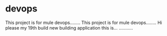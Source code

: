 # devops
This project is for mule devops........
This project is for mule devops........
Hi please my 19th build
new building application this is...
...........

